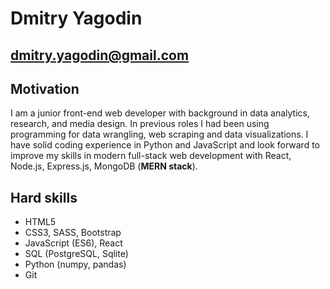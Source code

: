 # Dmitry Yagodin
## dmitry.yagodin@gmail.com
## Motivation
I am a junior front-end web developer with background in data analytics, research, and media design. In previous roles I had been using programming for data wrangling, web scraping and data visualizations. I have solid coding experience in Python and JavaScript and look forward to improve my skills in modern full-stack web development with React, Node.js, Express.js, MongoDB (**MERN stack**). 

## Hard skills
- HTML5
- CSS3, SASS, Bootstrap
- JavaScript (ES6), React
- SQL (PostgreSQL, Sqlite)
- Python (numpy, pandas)
- Git

